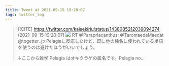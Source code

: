 ```yaml
---
title: Tweet at 2021-09-15 19:20:07
tags: twitter_log
---
```


> [!CITE] https://twitter.com/kaisekiriu/status/1438085212039094274 (2021-09-15 19:20:07)
> ![](https://twitter.com/kaisekiriu/status/1438085212039094274)
> RT @Parapriacanthus: @TaromaedaMaedat @togetter_jp Pelagiaに反応したけど、既に他の種名に使われている単語を使うのは避けたほうがいいでしょう。
> 
> ↓ここから雑学
> Pelagia はオキクラゲの属名です。Pelagia no…
